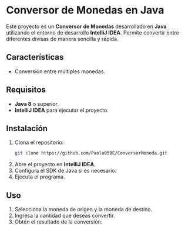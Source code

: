 # Conversor de Monedas en Java

Este proyecto es un **Conversor de Monedas** desarrollado en **Java** utilizando el entorno de desarrollo **IntelliJ IDEA**. Permite convertir entre diferentes divisas de manera sencilla
y rápida.

## Características

- Conversión entre múltiples monedas.

## Requisitos

- **Java 8** o superior.
- **IntelliJ IDEA** para ejecutar el proyecto.

## Instalación

1. Clona el repositorio:
    ```bash
    git clone https://github.com/Paola05BE/ConversorMoneda.git 
    ```
2. Abre el proyecto en **IntelliJ IDEA**.
3. Configura el SDK de Java si es necesario.
4. Ejecuta el programa.

## Uso

1. Selecciona la moneda de origen y la moneda de destino.
2. Ingresa la cantidad que deseas convertir.
3. Obtén el resultado de la conversión.

